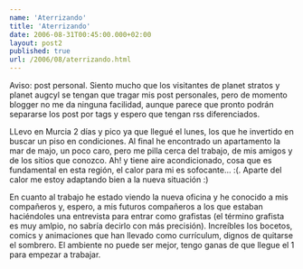 ```yaml
---
name: 'Aterrizando'
title: 'Aterrizando'
date: 2006-08-31T00:45:00.000+02:00
layout: post2
published: true
url: /2006/08/aterrizando.html
---
```


Aviso: post personal. Siento mucho que los visitantes de planet stratos y planet augcyl se tengan que tragar mis post personales, pero de momento blogger no me da ninguna facilidad, aunque parece que pronto podrán separarse los post por tags y espero que tengan rss diferenciados.  
  
LLevo en Murcia 2 días y pico ya que llegué el lunes, los que he invertido en buscar un piso en condiciones. Al final he encontrado un apartamento la mar de majo, un poco caro, pero me pilla cerca del trabajo, de mis amigos y de los sitios que conozco. Ah! y tiene aire acondicionado, cosa que es fundamental en esta región, el calor para mi es sofocante... :(. Aparte del calor me estoy adaptando bien a la nueva situación :)  
  
En cuanto al trabajo he estado viendo la nueva oficina y he conocido a mis compañeros y, espero, a mis futuros compañeros a los que estaban haciéndoles una entrevista para entrar como grafistas (el término grafista es muy amlpio, no sabría decirlo con más precisión). Increíbles los bocetos, comics y animaciones que han llevado como currículum, dignos de quitarse el sombrero. El ambiente no puede ser mejor, tengo ganas de que llegue el 1 para empezar a trabajar.